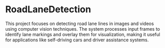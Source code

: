 # RoadLaneDetection
This project focuses on detecting road lane lines in images and videos using computer vision techniques. The system processes input frames to identify lane markings and overlay them for visualization, making it useful for applications like self-driving cars and driver assistance systems.

